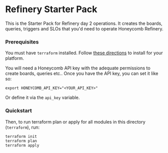 # Refinery Starter Pack

This is the Starter Pack for Refinery day 2 operations. It creates the boards, queries, triggers and SLOs that you'd need to operate Honeycomb Refinery.

### Prerequisites
You must have `terraform` installed. Follow [these directions](https://learn.hashicorp.com/tutorials/terraform/install-cli) to install for your platform.

You will need a Honeycomb API key with the adequate permissions to create boards, queries etc.. Once you have the API key, you can set it like so:

```
export HONEYCOMB_API_KEY="<YOUR_API_KEY>"
```

Or define it via the `api_key` variable.

### Quickstart
Then, to run terraform plan or apply for all modules in this directory (`terraform`), run:

```
terraform init
terraform plan
terraform apply
```
